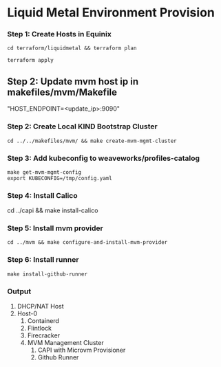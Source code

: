 # Liquid Metal Environment Provision


### Step 1: Create Hosts in Equinix 
```
cd terraform/liquidmetal && terraform plan

terraform apply
```
## Step 2: Update mvm host ip in makefiles/mvm/Makefile
"HOST_ENDPOINT=<update_ip>:9090"


### Step 2: Create Local KIND Bootstrap Cluster
```
cd ../../makefiles/mvm/ && make create-mvm-mgmt-cluster
```

### Step 3: Add kubeconfig to weaveworks/profiles-catalog
```
make get-mvm-mgmt-config
export KUBECONFIG=/tmp/config.yaml
```

### Step 4: Install Calico

cd ../capi && make install-calico


### Step 5: Install mvm provider
```
cd ../mvm && make configure-and-install-mvm-provider
```

### Step 6: Install runner
```
make install-github-runner
```

### Output

1. DHCP/NAT Host
2. Host-0
    1. Containerd
    2. Flintlock
    3. Firecracker
    4. MVM Management Cluster
        1. CAPI with Microvm Provisioner
        2. Github Runner

